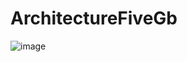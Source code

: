 # ArchitectureFiveGb

![image](https://github.com/ScherbakovM/ArchitectureFiveGb/assets/109952823/4dcd39e8-19fb-4789-ab02-0858dde6ed0b)





